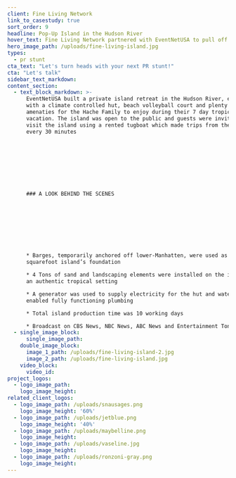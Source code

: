 ```yaml
---
client: Fine Living Network
link_to_casestudy: true
sort_order: 9
headline: Pop-Up Island in the Hudson River
hover_text: Fine Living Network partnered with EventNetUSA to pull off a one-of-kind PR Stunt promoting the travel and lifestyle channel’s debut in New York.
hero_image_path: /uploads/fine-living-island.jpg
types:
  - pr stunt
cta_text: "Let's turn heads with your next PR stunt!"
cta: "Let's talk"
sidebar_text_markdown:
content_section:
  - text_block_markdown: >-
      EventNetUSA built a private island retreat in the Hudson River, equipped
      with a climate controlled hut, beach volleyball court and plenty of
      amenaties for the Hache Family to enjoy during their 7 day tropical
      vacation. The island was open to the public and guests were invited to
      visit the island using a rented tugboat which made trips from the mainland
      every 30 minutes









      ### A LOOK BEHIND THE SCENES









      * Barges, temporarily anchored off lower-Manhatten, were used as the 5,400
      squarefoot island’s foundation

      * 4 Tons of sand and landscaping elements were installed on the island for
      an authentic tropical setting

      * A generator was used to supply electricity for the hut and water tanks
      enabled fully functioning plumbing

      * Total island production time was 10 working days

      * Broadcast on CBS News, NBC News, ABC News and Entertainment Tonight
  - single_image_block:
      single_image_path:
    double_image_block:
      image_1_path: /uploads/fine-living-island-2.jpg
      image_2_path: /uploads/fine-living-island.jpg
    video_block:
      video_id:
project_logos:
  - logo_image_path:
    logo_image_height:
related_client_logos:
  - logo_image_path: /uploads/snausages.png
    logo_image_height: '60%'
  - logo_image_path: /uploads/jetblue.png
    logo_image_height: '40%'
  - logo_image_path: /uploads/maybelline.png
    logo_image_height:
  - logo_image_path: /uploads/vaseline.jpg
    logo_image_height:
  - logo_image_path: /uploads/ronzoni-gray.png
    logo_image_height:
---
```



